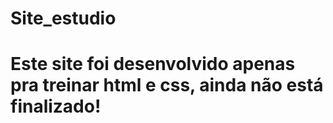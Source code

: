 # Site_estudio

# Este site foi desenvolvido apenas pra treinar html e css, ainda não está finalizado!
